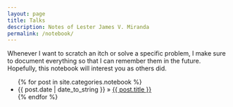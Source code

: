 ```yaml
---
layout: page
title: Talks
description: Notes of Lester James V. Miranda
permalink: /notebook/
---
```


Whenever I want to scratch an itch or solve a specific problem, I make sure
to document everything so that I can remember them in the future.
Hopefully, this notebook will interest you as others did.  

<ul>
  {% for post in site.categories.notebook %}
    <li>
        <span>{{ post.date | date_to_string }}</span> » <a href="{{ post.url }}" title="{{ post.title }}">{{ post.title }}</a>
    </li>
  {% endfor %}
</ul>
